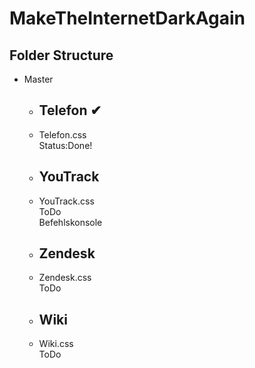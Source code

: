 # MakeTheInternetDarkAgain

## Folder Structure

* Master
  * ## Telefon ✔
   * Telefon.css  
     Status:Done!
  * ## YouTrack
   * YouTrack.css  
     ToDo  
     Befehlskonsole
  * ## Zendesk
   * Zendesk.css  
     ToDo  
  * ## Wiki
   * Wiki.css  
     ToDo  
